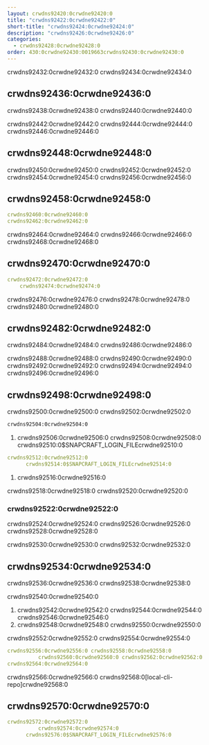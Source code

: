```yaml
---
layout: crwdns92420:0crwdne92420:0
title: "crwdns92422:0crwdne92422:0"
short-title: "crwdns92424:0crwdne92424:0"
description: "crwdns92426:0crwdne92426:0"
categories:
  - crwdns92428:0crwdne92428:0
order: 430:0crwdne92430:0019663crwdns92430:0crwdne92430:0
---
```

crwdns92432:0crwdne92432:0 crwdns92434:0crwdne92434:0

## crwdns92436:0crwdne92436:0

crwdns92438:0crwdne92438:0 crwdns92440:0crwdne92440:0

crwdns92442:0crwdne92442:0 crwdns92444:0crwdne92444:0 crwdns92446:0crwdne92446:0

## crwdns92448:0crwdne92448:0

crwdns92450:0crwdne92450:0 crwdns92452:0crwdne92452:0 crwdns92454:0crwdne92454:0 crwdns92456:0crwdne92456:0

## crwdns92458:0crwdne92458:0

```yaml
crwdns92460:0crwdne92460:0
crwdns92462:0crwdne92462:0
```

crwdns92464:0crwdne92464:0 crwdns92466:0crwdne92466:0 crwdns92468:0crwdne92468:0

## crwdns92470:0crwdne92470:0

```yaml
crwdns92472:0crwdne92472:0
    crwdns92474:0crwdne92474:0
```

crwdns92476:0crwdne92476:0 crwdns92478:0crwdne92478:0 crwdns92480:0crwdne92480:0

## crwdns92482:0crwdne92482:0

crwdns92484:0crwdne92484:0 crwdns92486:0crwdne92486:0

crwdns92488:0crwdne92488:0 crwdns92490:0crwdne92490:0 crwdns92492:0crwdne92492:0 crwdns92494:0crwdne92494:0 crwdns92496:0crwdne92496:0

## crwdns92498:0crwdne92498:0

crwdns92500:0crwdne92500:0 crwdns92502:0crwdne92502:0

```Bash
crwdns92504:0crwdne92504:0
```

1. crwdns92506:0crwdne92506:0 crwdns92508:0crwdne92508:0 crwdns92510:0$SNAPCRAFT_LOGIN_FILEcrwdne92510:0

```yaml
crwdns92512:0crwdne92512:0
      crwdns92514:0$SNAPCRAFT_LOGIN_FILEcrwdne92514:0
```

1. crwdns92516:0crwdne92516:0

crwdns92518:0crwdne92518:0 crwdns92520:0crwdne92520:0

### crwdns92522:0crwdne92522:0

crwdns92524:0crwdne92524:0 crwdns92526:0crwdne92526:0 crwdns92528:0crwdne92528:0

crwdns92530:0crwdne92530:0 crwdns92532:0crwdne92532:0

## crwdns92534:0crwdne92534:0

crwdns92536:0crwdne92536:0 crwdns92538:0crwdne92538:0

crwdns92540:0crwdne92540:0

1. crwdns92542:0crwdne92542:0 crwdns92544:0crwdne92544:0 crwdns92546:0crwdne92546:0
2. crwdns92548:0crwdne92548:0 crwdns92550:0crwdne92550:0

crwdns92552:0crwdne92552:0 crwdns92554:0crwdne92554:0

```yaml
crwdns92556:0crwdne92556:0 crwdns92558:0crwdne92558:0
          crwdns92560:0crwdne92560:0 crwdns92562:0crwdne92562:0
crwdns92564:0crwdne92564:0
```

crwdns92566:0crwdne92566:0 crwdns92568:0[local-cli-repo]crwdne92568:0

## crwdns92570:0crwdne92570:0

```yaml
crwdns92572:0crwdne92572:0
          crwdns92574:0crwdne92574:0
      crwdns92576:0$SNAPCRAFT_LOGIN_FILEcrwdne92576:0
```